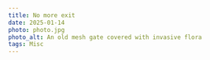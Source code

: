 ```yaml
---
title: No more exit
date: 2025-01-14
photo: photo.jpg
photo_alt: An old mesh gate covered with invasive flora
tags: Misc
---
```

